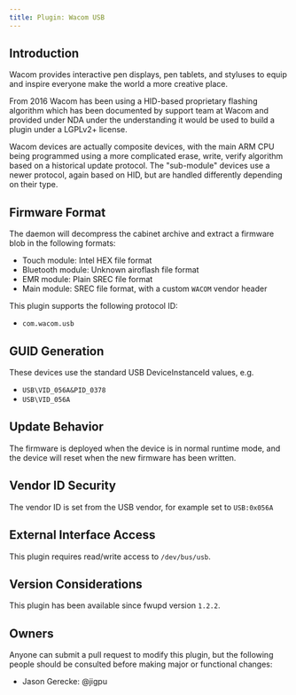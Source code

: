 ```yaml
---
title: Plugin: Wacom USB
---
```


## Introduction

Wacom provides interactive pen displays, pen tablets, and styluses to equip and
inspire everyone make the world a more creative place.

From 2016 Wacom has been using a HID-based proprietary flashing algorithm which
has been documented by support team at Wacom and provided under NDA under the
understanding it would be used to build a plugin under a LGPLv2+ license.

Wacom devices are actually composite devices, with the main ARM CPU being
programmed using a more complicated erase, write, verify algorithm based
on a historical update protocol. The "sub-module" devices use a newer protocol,
again based on HID, but are handled differently depending on their type.

## Firmware Format

The daemon will decompress the cabinet archive and extract a firmware blob in
the following formats:

* Touch module: Intel HEX file format
* Bluetooth module: Unknown airoflash file format
* EMR module: Plain SREC file format
* Main module: SREC file format, with a custom `WACOM` vendor header

This plugin supports the following protocol ID:

* `com.wacom.usb`

## GUID Generation

These devices use the standard USB DeviceInstanceId values, e.g.

* `USB\VID_056A&PID_0378`
* `USB\VID_056A`

## Update Behavior

The firmware is deployed when the device is in normal runtime mode, and the
device will reset when the new firmware has been written.

## Vendor ID Security

The vendor ID is set from the USB vendor, for example set to `USB:0x056A`

## External Interface Access

This plugin requires read/write access to `/dev/bus/usb`.

## Version Considerations

This plugin has been available since fwupd version `1.2.2`.

## Owners

Anyone can submit a pull request to modify this plugin, but the following people should be
consulted before making major or functional changes:

* Jason Gerecke: @jigpu
